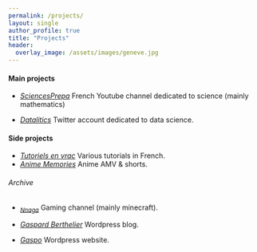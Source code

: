 ```yaml
---
permalink: /projects/
layout: single
author_profile: true
title: "Projects"
header:
  overlay_image: /assets/images/geneve.jpg
---
```


#### Main projects

- [*SciencesPrepa*](https://www.youtube.com/@sciencesprepa)
French Youtube channel dedicated to science (mainly mathematics)

- [*Datalitics*](https://x.com/datalitics)
Twitter account dedicated to data science.


#### Side projects

- [*Tutoriels en vrac*](https://www.youtube.com/channel/UCo-qkV187HhALYFvtq8fYxA) Various tutorials in French.
- [*Anime Memories*](https://www.youtube.com/channel/UC08isU1hjTjGIvLHQZ1uIIw) Anime AMV & shorts.


###### Archive

  - <sub>[*Nnaga*](https://www.youtube.com/@Gaspa93100)</sub>
Gaming channel (mainly minecraft).

  - [*Gaspard Berthelier*](https://gaspardberthelier.home.blog/) Wordpress blog.

  - [*Gaspo*](https://gaspo125063974.wordpress.com/) Wordpress website.

